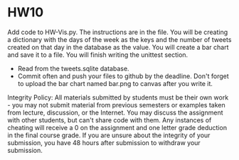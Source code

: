 # HW10

Add code to HW-Vis.py.  The instructions are in the file. You will be creating a dictionary with the days of the week as the keys and the number of tweets created on that day in the database as the value.  You will create a bar chart and save it to a file.  You will finish writing the unittest section.  

- Read from the tweets.sqlite database.  
- Commit often and push your files to github by the deadline.  Don't forget to upload the bar chart named bar.png to canvas after you write it.

Integrity Policy:
All materials submitted by students must be their own work - you may not submit material from previous semesters or examples taken from lecture, discussion, or the Internet. You may discuss the assignment with other students, but can't share code with them. Any instances of cheating will receive a 0 on the assignment and one letter grade deduction in the final course grade.  If you are unsure about the integrity of your submission, you have 48 hours after submission to withdraw your submission.

